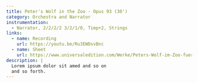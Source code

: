 ```yaml
---
title: Peter's Wolf in the Zoo - Opus 93 (30')
category: Orchestra and Narrator
instrumentation:
  - Narrator, 2/2/2/2 3/2/1/0, Timp+2, Strings
links:
  - name: Recording
    url: https://youtu.be/Ru3EWDsvBnc
  - name: Sheet
    url: https://www.universaledition.com/Werke/Peters-Wolf-im-Zoo-fuer-Sprecher-und-Orchester-Opus-93/P0304395
description: |
  Lorem ipsum dolor sit amed and so on
  and so forth.
---
```

